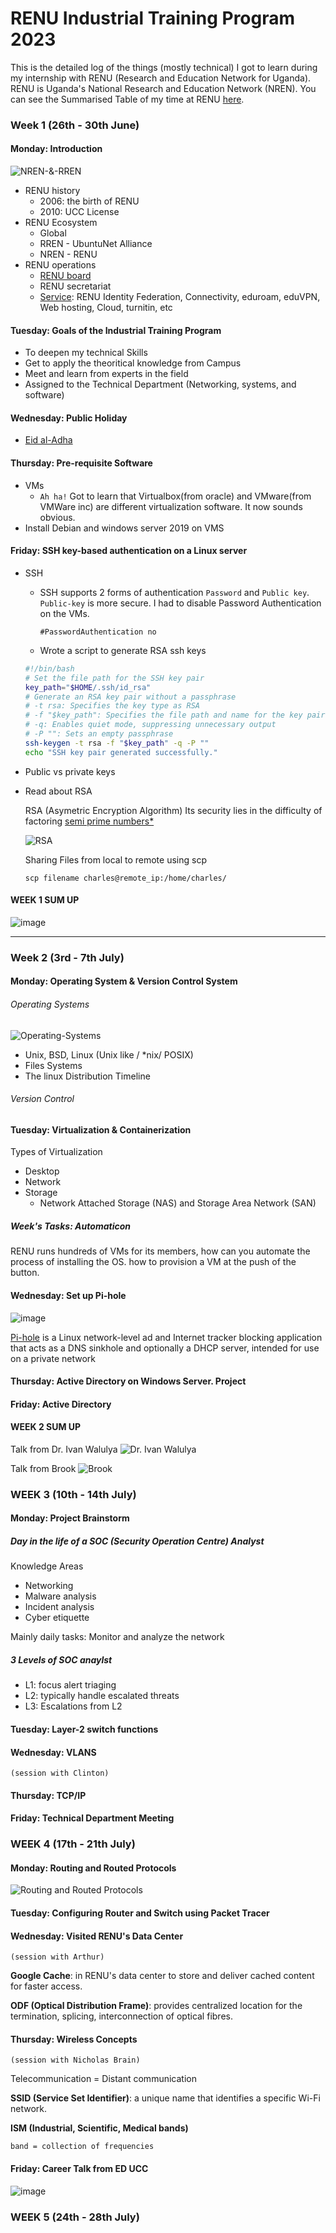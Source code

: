 # RENU Industrial Training Program 2023

This is the detailed log of the things (mostly technical) I got to learn during my internship with RENU (Research and Education Network for Uganda). RENU is Uganda's National Research and Education Network (NREN). You can see the Summarised Table of my time at RENU [here](https://github.com/charleskasasira/charleskasasira).

### Week 1 (26th - 30th June)

#### Monday: Introduction

![NREN-&-RREN](./images/NREN.png)

- RENU history
  - 2006: the birth of RENU
  - 2010: UCC License
- RENU Ecosystem
  - Global
  - RREN - UbuntuNet Alliance
  - NREN - RENU
- RENU operations
  - [RENU board](https://renu.ac.ug/governance.html)
  - RENU secretariat
  - [Service](https://renu.ac.ug/services.html): RENU Identity Federation, Connectivity, eduroam, eduVPN, Web hosting, Cloud, turnitin, etc

#### Tuesday: Goals of the Industrial Training Program

- To deepen my technical Skills
- Get to apply the theoritical knowledge from Campus
- Meet and learn from experts in the field
- Assigned to the Technical Department (Networking, systems, and software)

#### Wednesday: Public Holiday

- [Eid al-Adha](https://en.wikipedia.org/wiki/Eid_al-Adha)

#### Thursday: Pre-requisite Software

- VMs
  - `Ah ha!` Got to learn that Virtualbox(from oracle) and VMware(from VMWare inc) are different virtualization software. It now sounds obvious.
- Install Debian and windows server 2019 on VMS

#### Friday: SSH key-based authentication on a Linux server

- SSH

  - SSH supports 2 forms of authentication `Password` and `Public key`. `Public-key` is more secure. I had to disable Password Authentication on the VMs.

    `#PasswordAuthentication no`

  - Wrote a script to generate RSA ssh keys

  ```sh
  #!/bin/bash
  # Set the file path for the SSH key pair
  key_path="$HOME/.ssh/id_rsa"
  # Generate an RSA key pair without a passphrase
  # -t rsa: Specifies the key type as RSA
  # -f "$key_path": Specifies the file path and name for the key pair
  # -q: Enables quiet mode, suppressing unnecessary output
  # -P "": Sets an empty passphrase
  ssh-keygen -t rsa -f "$key_path" -q -P ""
  echo "SSH key pair generated successfully."
  ```

- Public vs private keys
- Read about RSA

  RSA (Asymetric Encryption Algorithm)
  Its security lies in the difficulty of factoring [semi prime numbers\*][id1]

  [id1]: ## "prime numbers whose factors are prime."

  ![RSA](./images/RSA.png)

  Sharing Files from local to remote using scp

  ```shell
  scp filename charles@remote_ip:/home/charles/
  ```

#### WEEK 1 SUM UP

![image](./images/weel1-tweet.png)

<hr />

### Week 2 (3rd - 7th July)

#### Monday: Operating System & Version Control System

###### Operating Systems

![Operating-Systems](./images/OS.png)

- Unix, BSD, Linux (Unix like / \*nix/ POSIX)
- Files Systems
- The linux Distribution Timeline

###### Version Control

#### Tuesday: Virtualization & Containerization

Types of Virtualization

- Desktop
- Network
- Storage
  - Network Attached Storage (NAS) and Storage Area Network (SAN)

##### Week's Tasks: Automaticon

RENU runs hundreds of VMs for its members, how can you automate the process of installing the OS. how to provision a VM at the push of the button.

#### Wednesday: Set up Pi-hole

![image](./images/pihole.png)

[Pi-hole](https://pi-hole.net/) is a Linux network-level ad and Internet tracker blocking application that acts as a DNS sinkhole and optionally a DHCP server, intended for use on a private network

#### Thursday: Active Directory on Windows Server. Project

#### Friday: Active Directory

#### WEEK 2 SUM UP

Talk from Dr. Ivan Walulya
![Dr. Ivan Walulya](./images/Dr-Ivan-Walulya.png)

Talk from Brook
![Brook](./images/Brook.png)

### WEEK 3 (10th - 14th July)

#### Monday: Project Brainstorm

##### Day in the life of a SOC (Security Operation Centre) Analyst

Knowledge Areas

- Networking
- Malware analysis
- Incident analysis
- Cyber etiquette

Mainly daily tasks: Monitor and analyze the network

##### 3 Levels of SOC anaylst

- L1: focus alert triaging
- L2: typically handle escalated threats
- L3: Escalations from L2

#### Tuesday: Layer-2 switch functions

#### Wednesday: VLANS

`(session with Clinton)`

#### Thursday: TCP/IP

#### Friday: Technical Department Meeting

### WEEK 4 (17th - 21th July)

#### Monday: Routing and Routed Protocols

![Routing and Routed Protocols ](./images/Routing-Routed.png)

#### Tuesday: Configuring Router and Switch using Packet Tracer

#### Wednesday: Visited RENU's Data Center

`(session with Arthur)`

**Google Cache**: in RENU's data center to store and deliver cached content for faster access.

**ODF (Optical Distribution Frame)**: provides centralized location for the termination, splicing, interconnection of optical fibres.

#### Thursday: Wireless Concepts

`(session with Nicholas Brain)`

Telecommunication = Distant communication

**SSID (Service Set Identifier)**: a unique name that identifies a specific Wi-Fi network.

**ISM (Industrial, Scientific, Medical bands)**

```
band = collection of frequencies
```

#### Friday: Career Talk from ED UCC

![image](./images/ED-UCC.png)

### WEEK 5 (24th - 28th July)

